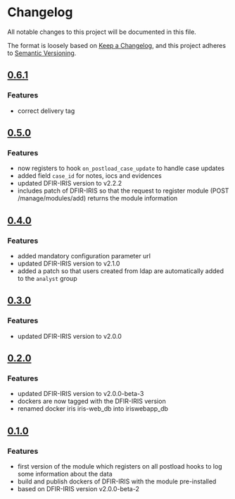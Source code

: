 # Changelog

All notable changes to this project will be documented in this file.

The format is loosely based on [Keep a Changelog](https://keepachangelog.com/en/1.1.0/),
and this project adheres to [Semantic Versioning](https://semver.org/spec/v2.0.0.html).

## [0.6.1](https://github.com/airbus-cyber/iris-httpsend-module/compare/0.5.0...0.6.1)
### Features
* correct delivery tag

## [0.5.0](https://github.com/airbus-cyber/iris-httpsend-module/compare/0.4.0...0.5.0)
### Features
* now registers to hook `on_postload_case_update` to handle case updates
* added field `case_id` for notes, iocs and evidences
* updated DFIR-IRIS version to v2.2.2
* includes patch of DFIR-IRIS so that the request to register module (POST /manage/modules/add) returns the module information 


## [0.4.0](https://github.com/airbus-cyber/iris-httpsend-module/compare/0.3.0...0.4.0)
### Features
* added mandatory configuration parameter url
* updated DFIR-IRIS version to v2.1.0
* added a patch so that users created from ldap are automatically added to the `analyst` group


## [0.3.0](https://github.com/airbus-cyber/iris-httpsend-module/compare/0.2.0...0.3.0)
### Features
* updated DFIR-IRIS version to v2.0.0


## [0.2.0](https://github.com/airbus-cyber/iris-httpsend-module/compare/0.1.0...0.2.0)
### Features
* updated DFIR-IRIS version to v2.0.0-beta-3
* dockers are now tagged with the DFIR-IRIS version
* renamed docker iris iris-web_db into iriswebapp_db


## [0.1.0](https://github.com/airbus-cyber/iris-httpsend-module/commits/0.1.0)
### Features
* first version of the module which registers on all postload hooks to log some information about the data
* build and publish dockers of DFIR-IRIS with the module pre-installed
* based on DFIR-IRIS version v2.0.0-beta-2


